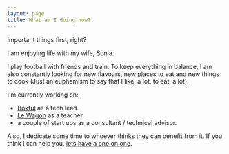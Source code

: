```yaml
---
layout: page
title: What am I doing now?
---
```


Important things first, right?

I am enjoying life with my wife, Sonia.

I play football with friends and train. To keep everything in balance, I am also constantly looking for new flavours, new places to eat and new things to cook (Just an euphemism to say that I like, a lot,  to eat, a lot).

I'm currently working on:

- [Boxful](https://www.boxful.io) as a tech lead.
- [Le Wagon](https://www.lewagon.com/) as a teacher.
- a couple of start ups as a consultant / technical advisor.

Also, I dedicate some time to whoever thinks they can benefit from it. If you think I can help you, [lets have a one on one](https://calendly.com/fesilvajacquier/30min).
